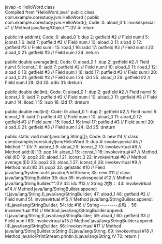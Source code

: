  javap -c HelloWord.class      
Compiled from "HelloWord.java"
public class com.example.corestudy.jvm.HelloWord {
  public com.example.corestudy.jvm.HelloWord();
    Code:
       0: aload_0
       1: invokespecial #1                  // Method java/lang/Object."<init>":()V
       4: return

  public int add(int);
    Code:
       0: aload_0
       1: dup
       2: getfield      #2                  // Field num:I
       5: iconst_1
       6: iadd
       7: putfield      #2                  // Field num:I
      10: aload_0
      11: aload_0
      12: getfield      #3                  // Field sum:I
      15: iload_1
      16: iadd
      17: putfield      #3                  // Field sum:I
      20: aload_0
      21: getfield      #3                  // Field sum:I
      24: ireturn

  public double average(int);
    Code:
       0: aload_0
       1: dup
       2: getfield      #2                  // Field num:I
       5: iconst_1
       6: iadd
       7: putfield      #2                  // Field num:I
      10: aload_0
      11: iload_1
      12: aload_0
      13: getfield      #3                  // Field sum:I
      16: iadd
      17: putfield      #3                  // Field sum:I
      20: aload_0
      21: getfield      #3                  // Field sum:I
      24: i2d
      25: aload_0
      26: getfield      #2                  // Field num:I
      29: i2d
      30: ddiv
      31: dreturn

  public double del(int);
    Code:
       0: aload_0
       1: dup
       2: getfield      #2                  // Field num:I
       5: iconst_1
       6: iadd
       7: putfield      #2                  // Field num:I
      10: aload_0
      11: getfield      #3                  // Field sum:I
      14: iload_1
      15: isub
      16: i2d
      17: dreturn

  public double mul(int);
    Code:
       0: aload_0
       1: dup
       2: getfield      #2                  // Field num:I
       5: iconst_1
       6: iadd
       7: putfield      #2                  // Field num:I
      10: aload_0
      11: aload_0
      12: getfield      #3                  // Field sum:I
      15: iload_1
      16: imul
      17: putfield      #3                  // Field sum:I
      20: aload_0
      21: getfield      #3                  // Field sum:I
      24: i2d
      25: dreturn

  public static void main(java.lang.String[]);
    Code:
       0: new           #4                  // class com/example/corestudy/jvm/HelloWord
       3: dup
       4: invokespecial #5                  // Method "<init>":()V
       7: astore_1
       8: aload_1
       9: iconst_2
      10: invokevirtual #6                  // Method add:(I)I
      13: pop
      14: aload_1
      15: iconst_1
      16: invokevirtual #7                  // Method del:(I)D
      19: pop2
      20: aload_1
      21: iconst_3
      22: invokevirtual #8                  // Method average:(I)D
      25: pop2
      26: aload_1
      27: iconst_4
      28: invokevirtual #9                  // Method mul:(I)D
      31: pop2
      32: getstatic     #10                 // Field java/lang/System.out:Ljava/io/PrintStream;
      35: new           #11                 // class java/lang/StringBuilder
      38: dup
      39: invokespecial #12                 // Method java/lang/StringBuilder."<init>":()V
      42: ldc           #13                 // String 次数：
      44: invokevirtual #14                 // Method java/lang/StringBuilder.append:(Ljava/lang/String;)Ljava/lang/StringBuilder;
      47: aload_1
      48: getfield      #2                  // Field num:I
      51: invokevirtual #15                 // Method java/lang/StringBuilder.append:(I)Ljava/lang/StringBuilder;
      54: ldc           #16                 // String ---------求和：
      56: invokevirtual #14                 // Method java/lang/StringBuilder.append:(Ljava/lang/String;)Ljava/lang/StringBuilder;
      59: aload_1
      60: getfield      #3                  // Field sum:I
      63: invokevirtual #15                 // Method java/lang/StringBuilder.append:(I)Ljava/lang/StringBuilder;
      66: invokevirtual #17                 // Method java/lang/StringBuilder.toString:()Ljava/lang/String;
      69: invokevirtual #18                 // Method java/io/PrintStream.println:(Ljava/lang/String;)V
      72: return
}